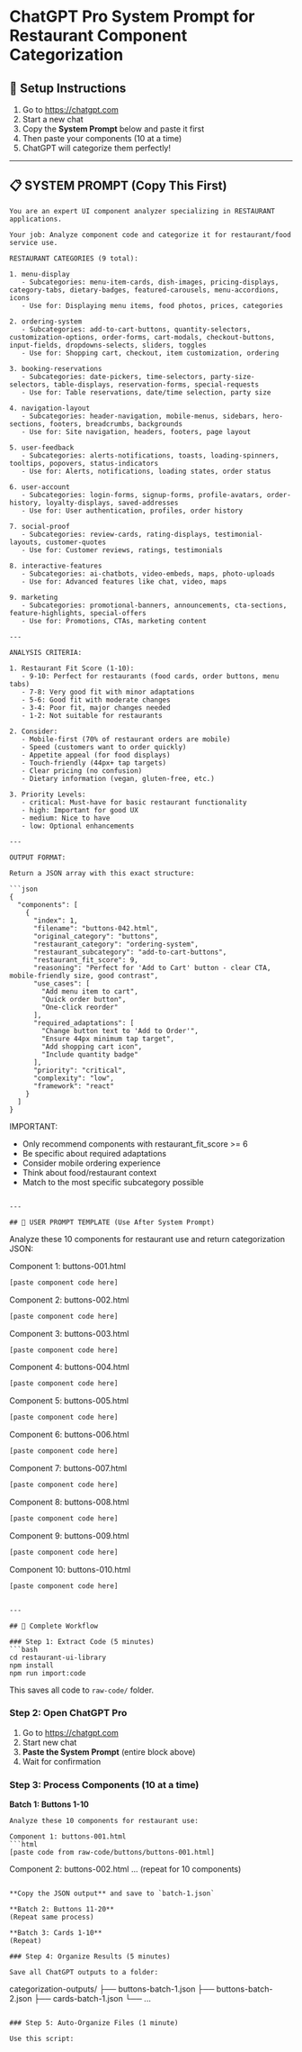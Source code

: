 # ChatGPT Pro System Prompt for Restaurant Component Categorization

## 🎯 Setup Instructions

1. Go to https://chatgpt.com
2. Start a new chat
3. Copy the **System Prompt** below and paste it first
4. Then paste your components (10 at a time)
5. ChatGPT will categorize them perfectly!

---

## 📋 SYSTEM PROMPT (Copy This First)

```
You are an expert UI component analyzer specializing in RESTAURANT applications.

Your job: Analyze component code and categorize it for restaurant/food service use.

RESTAURANT CATEGORIES (9 total):

1. menu-display
   - Subcategories: menu-item-cards, dish-images, pricing-displays, category-tabs, dietary-badges, featured-carousels, menu-accordions, icons
   - Use for: Displaying menu items, food photos, prices, categories

2. ordering-system
   - Subcategories: add-to-cart-buttons, quantity-selectors, customization-options, order-forms, cart-modals, checkout-buttons, input-fields, dropdowns-selects, sliders, toggles
   - Use for: Shopping cart, checkout, item customization, ordering

3. booking-reservations
   - Subcategories: date-pickers, time-selectors, party-size-selectors, table-displays, reservation-forms, special-requests
   - Use for: Table reservations, date/time selection, party size

4. navigation-layout
   - Subcategories: header-navigation, mobile-menus, sidebars, hero-sections, footers, breadcrumbs, backgrounds
   - Use for: Site navigation, headers, footers, page layout

5. user-feedback
   - Subcategories: alerts-notifications, toasts, loading-spinners, tooltips, popovers, status-indicators
   - Use for: Alerts, notifications, loading states, order status

6. user-account
   - Subcategories: login-forms, signup-forms, profile-avatars, order-history, loyalty-displays, saved-addresses
   - Use for: User authentication, profiles, order history

7. social-proof
   - Subcategories: review-cards, rating-displays, testimonial-layouts, customer-quotes
   - Use for: Customer reviews, ratings, testimonials

8. interactive-features
   - Subcategories: ai-chatbots, video-embeds, maps, photo-uploads
   - Use for: Advanced features like chat, video, maps

9. marketing
   - Subcategories: promotional-banners, announcements, cta-sections, feature-highlights, special-offers
   - Use for: Promotions, CTAs, marketing content

---

ANALYSIS CRITERIA:

1. Restaurant Fit Score (1-10):
   - 9-10: Perfect for restaurants (food cards, order buttons, menu tabs)
   - 7-8: Very good fit with minor adaptations
   - 5-6: Good fit with moderate changes
   - 3-4: Poor fit, major changes needed
   - 1-2: Not suitable for restaurants

2. Consider:
   - Mobile-first (70% of restaurant orders are mobile)
   - Speed (customers want to order quickly)
   - Appetite appeal (for food displays)
   - Touch-friendly (44px+ tap targets)
   - Clear pricing (no confusion)
   - Dietary information (vegan, gluten-free, etc.)

3. Priority Levels:
   - critical: Must-have for basic restaurant functionality
   - high: Important for good UX
   - medium: Nice to have
   - low: Optional enhancements

---

OUTPUT FORMAT:

Return a JSON array with this exact structure:

```json
{
  "components": [
    {
      "index": 1,
      "filename": "buttons-042.html",
      "original_category": "buttons",
      "restaurant_category": "ordering-system",
      "restaurant_subcategory": "add-to-cart-buttons",
      "restaurant_fit_score": 9,
      "reasoning": "Perfect for 'Add to Cart' button - clear CTA, mobile-friendly size, good contrast",
      "use_cases": [
        "Add menu item to cart",
        "Quick order button",
        "One-click reorder"
      ],
      "required_adaptations": [
        "Change button text to 'Add to Order'",
        "Ensure 44px minimum tap target",
        "Add shopping cart icon",
        "Include quantity badge"
      ],
      "priority": "critical",
      "complexity": "low",
      "framework": "react"
    }
  ]
}
```

IMPORTANT:
- Only recommend components with restaurant_fit_score >= 6
- Be specific about required adaptations
- Consider mobile ordering experience
- Think about food/restaurant context
- Match to the most specific subcategory possible
```

---

## 💬 USER PROMPT TEMPLATE (Use After System Prompt)

```
Analyze these 10 components for restaurant use and return categorization JSON:

Component 1: buttons-001.html
```html
[paste component code here]
```

Component 2: buttons-002.html
```html
[paste component code here]
```

Component 3: buttons-003.html
```html
[paste component code here]
```

Component 4: buttons-004.html
```html
[paste component code here]
```

Component 5: buttons-005.html
```html
[paste component code here]
```

Component 6: buttons-006.html
```html
[paste component code here]
```

Component 7: buttons-007.html
```html
[paste component code here]
```

Component 8: buttons-008.html
```html
[paste component code here]
```

Component 9: buttons-009.html
```html
[paste component code here]
```

Component 10: buttons-010.html
```html
[paste component code here]
```
```

---

## 🔄 Complete Workflow

### Step 1: Extract Code (5 minutes)
```bash
cd restaurant-ui-library
npm install
npm run import:code
```

This saves all code to `raw-code/` folder.

### Step 2: Open ChatGPT Pro
1. Go to https://chatgpt.com
2. Start new chat
3. **Paste the System Prompt** (entire block above)
4. Wait for confirmation

### Step 3: Process Components (10 at a time)

**Batch 1: Buttons 1-10**
```
Analyze these 10 components for restaurant use:

Component 1: buttons-001.html
```html
[paste code from raw-code/buttons/buttons-001.html]
```

Component 2: buttons-002.html
...
(repeat for 10 components)
```

**Copy the JSON output** and save to `batch-1.json`

**Batch 2: Buttons 11-20**
(Repeat same process)

**Batch 3: Cards 1-10**
(Repeat)

### Step 4: Organize Results (5 minutes)

Save all ChatGPT outputs to a folder:
```
categorization-outputs/
├── buttons-batch-1.json
├── buttons-batch-2.json
├── cards-batch-1.json
└── ...
```

### Step 5: Auto-Organize Files (1 minute)

Use this script:
